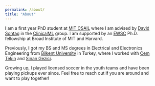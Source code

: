 ```yaml
---
permalink: /about/
title: "About"
---
```


I am a first year PhD student at [MIT CSAIL](https://www.csail.mit.edu) where I am advised by [David Sontag](https://people.csail.mit.edu/dsontag/) in the [ClinicalML](http://clinicalml.org) group. I am supported by an [EWSC](https://www.broadinstitute.org/ewsc) Ph.D. fellowship at Broad Institute of MIT and Harvard.

Previously, I got my BS and MS degrees in Electrical and Electronics Engineering from [Bilkent University](https://w3.bilkent.edu.tr/bilkent/) in Turkey, where I worked with [Cem Tekin](http://kilyos.ee.bilkent.edu.tr/~cemtekin/#) and [Sinan Gezici](http://www.ee.bilkent.edu.tr/~gezici/).

Growing up, I played licensed soccer in the youth teams and have been playing pickups ever since. Feel free to reach out if you are around and want to play together!
